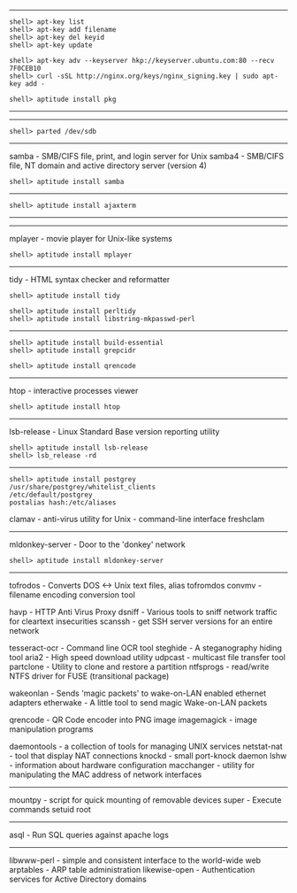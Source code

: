 
---

```console 
shell> apt-key list
shell> apt-key add filename
shell> apt-key del keyid
shell> apt-key update

shell> apt-key adv --keyserver hkp://keyserver.ubuntu.com:80 --recv 7F0CEB10
shell> curl -sSL http://nginx.org/keys/nginx_signing.key | sudo apt-key add - 

shell> aptitude install pkg
```

---

---

```console 
shell> parted /dev/sdb
```

---

samba - SMB/CIFS file, print, and login server for Unix
samba4 - SMB/CIFS file, NT domain and active directory server (version 4)

```console 
shell> aptitude install samba
```

---

```console 
shell> aptitude install ajaxterm
```

---

---

mplayer - movie player for Unix-like systems

```console 
shell> aptitude install mplayer
```

---
tidy - HTML syntax checker and reformatter

```console 
shell> aptitude install tidy
```

```console 
shell> aptitude install perltidy
shell> aptitude install libstring-mkpasswd-perl
```

---

```console 
shell> aptitude install build-essential
shell> aptitude install grepcidr 
```

```console 
shell> aptitude install qrencode
```
---

htop - interactive processes viewer
```console 
shell> aptitude install htop
```

---

lsb-release - Linux Standard Base version reporting utility
```console 
shell> aptitude install lsb-release
shell> lsb_release -rd
```

---

```console 
shell> aptitude install postgrey
/usr/share/postgrey/whitelist_clients
/etc/default/postgrey
postalias hash:/etc/aliases
```

clamav - anti-virus utility for Unix - command-line interface
freshclam

---
mldonkey-server - Door to the 'donkey' network
```console 
shell> aptitude install mldonkey-server
```
---


tofrodos - Converts DOS <-> Unix text files, alias tofromdos
convmv - filename encoding conversion tool

havp - HTTP Anti Virus Proxy
dsniff - Various tools to sniff network traffic for cleartext insecurities
scanssh - get SSH server versions for an entire network

tesseract-ocr - Command line OCR tool
steghide - A steganography hiding tool
aria2 - High speed download utility
udpcast - multicast file transfer tool
partclone - Utility to clone and restore a partition
ntfsprogs - read/write NTFS driver for FUSE (transitional package)

wakeonlan - Sends 'magic packets' to wake-on-LAN enabled ethernet adapters
etherwake - A little tool to send magic Wake-on-LAN packets


qrencode - QR Code encoder into PNG image
imagemagick - image manipulation programs

daemontools - a collection of tools for managing UNIX services
netstat-nat - tool that display NAT connections
knockd - small port-knock daemon
lshw - information about hardware configuration
macchanger - utility for manipulating the MAC address of network interfaces

---

mountpy - script for quick mounting of removable devices
super - Execute commands setuid root

---

asql - Run SQL queries against apache logs

---

libwww-perl - simple and consistent interface to the world-wide web
arptables - ARP table administration
likewise-open - Authentication services for Active Directory domains

